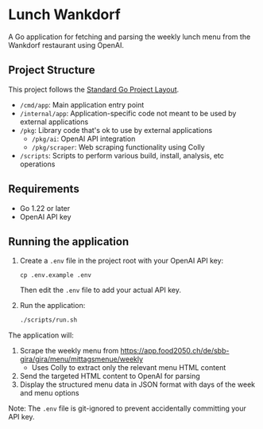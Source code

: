 # Lunch Wankdorf

A Go application for fetching and parsing the weekly lunch menu from the Wankdorf restaurant using OpenAI.

## Project Structure

This project follows the [Standard Go Project Layout](https://github.com/golang-standards/project-layout).

- `/cmd/app`: Main application entry point
- `/internal/app`: Application-specific code not meant to be used by external applications
- `/pkg`: Library code that's ok to use by external applications
  - `/pkg/ai`: OpenAI API integration
  - `/pkg/scraper`: Web scraping functionality using Colly
- `/scripts`: Scripts to perform various build, install, analysis, etc operations

## Requirements

- Go 1.22 or later
- OpenAI API key

## Running the application

1. Create a `.env` file in the project root with your OpenAI API key:
   ```
   cp .env.example .env
   ```
   Then edit the `.env` file to add your actual API key.

2. Run the application:
   ```bash
   ./scripts/run.sh
   ```

The application will:
1. Scrape the weekly menu from https://app.food2050.ch/de/sbb-gira/gira/menu/mittagsmenue/weekly
   - Uses Colly to extract only the relevant menu HTML content
2. Send the targeted HTML content to OpenAI for parsing
3. Display the structured menu data in JSON format with days of the week and menu options

Note: The `.env` file is git-ignored to prevent accidentally committing your API key.